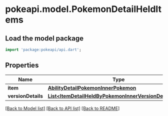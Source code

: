 # pokeapi.model.PokemonDetailHeldItems

## Load the model package
```dart
import 'package:pokeapi/api.dart';
```

## Properties
Name | Type | Description | Notes
------------ | ------------- | ------------- | -------------
**item** | [**AbilityDetailPokemonInnerPokemon**](AbilityDetailPokemonInnerPokemon.md) |  | 
**versionDetails** | [**List&lt;ItemDetailHeldByPokemonInnerVersionDetailsInner&gt;**](ItemDetailHeldByPokemonInnerVersionDetailsInner.md) |  | 

[[Back to Model list]](../README.md#documentation-for-models) [[Back to API list]](../README.md#documentation-for-api-endpoints) [[Back to README]](../README.md)


